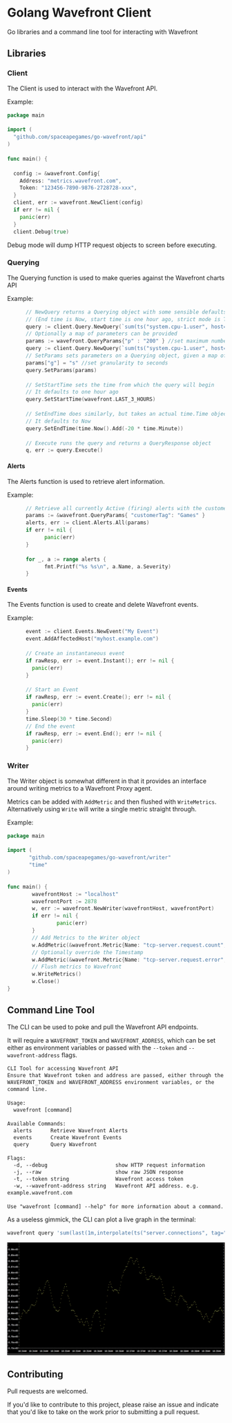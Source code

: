 # Golang Wavefront Client

Go libraries and a command line tool for interacting with Wavefront

## Libraries 

### Client

The Client is used to interact with the Wavefront API.

Example:
```Go
package main

import (
  "github.com/spaceapegames/go-wavefront/api"
)

func main() {

  config := &wavefront.Config{
    Address: "metrics.wavefront.com",
    Token: "123456-7890-9876-2728728-xxx",
  }
  client, err := wavefront.NewClient(config)
  if err != nil {
    panic(err)
  }
  client.Debug(true)
```

Debug mode will dump HTTP request objects to screen before executing.

### Querying

The Querying function is used to make queries against the Wavefront charts API

Example:
```Go
      // NewQuery returns a Querying object with some sensible defaults applied
      // (End time is Now, start time is one hour ago, strict mode is True)
      query := client.Query.NewQuery(`sum(ts("system.cpu-1.user", host="myhost.example.com"))`)
      // Optionally a map of parameters can be provided             
      params := wavefront.QueryParams{"p" : "200" } //set maximum number of points returned
      query := client.Query.NewQuery(`sum(ts("system.cpu-1.user", host="myhost.example.com"))`, params)
      // SetParams sets parameters on a Querying object, given a map of parameters
      params["g"] = "s" //set granularity to seconds
      query.SetParams(params) 

      // SetStartTime sets the time from which the query will begin
      // It defaults to one hour ago
      query.SetStartTime(wavefront.LAST_3_HOURS)

      // SetEndTime does similarly, but takes an actual time.Time object
      // It defaults to Now
      query.SetEndTime(time.Now().Add(-20 * time.Minute))

      // Execute runs the query and returns a QueryResponse object
      q, err := query.Execute()

```

#### Alerts

The Alerts function is used to retrieve alert information.

Example:
```Go
      // Retrieve all currently Active (firing) alerts with the customerTag 'Games'
      params := &wavefront.QueryParams{ "customerTag": "Games" }
      alerts, err := client.Alerts.All(params)
      if err != nil {
            panic(err)
      }

      for _, a := range alerts {
            fmt.Printf("%s %s\n", a.Name, a.Severity)
      }
```

#### Events

The Events function is used to create and delete Wavefront events.

Example:
```Go
      event := client.Events.NewEvent("My Event")
      event.AddAffectedHost("myhost.example.com")

      // Create an instantaneous event 
      if rawResp, err := event.Instant(); err != nil {
        panic(err)
      }

      // Start an Event
      if rawResp, err := event.Create(); err != nil {
        panic(err)
      }
      time.Sleep(30 * time.Second)
      // End the event
      if rawResp, err := event.End(); err != nil {
        panic(err)
      }
```

### Writer

The Writer object is somewhat different in that it provides an interface around writing metrics to a Wavefront Proxy agent.

Metrics can be added with `AddMetric` and then flushed with `WriteMetrics`. Alternatively using `Write` will write a single metric straight through.

Example:

```Go
package main

import (
       "github.com/spaceapegames/go-wavefront/writer"
       "time" 
)

func main() {
        wavefrontHost := "localhost"
        wavefrontPort := 2878
        w, err := wavefront.NewWriter(wavefrontHost, wavefrontPort)
        if err != nil {
                panic(err)
        } 
        // Add Metrics to the Writer object
        w.AddMetric(&wavefront.Metric{Name: "tcp-server.request.count", Value: "1"})
        // Optionally override the Timestamp
        w.AddMetric(&wavefront.Metric{Name: "tcp-server.request.error", Value: "1", Timestamp: time.Now().Unix()})
        // Flush metrics to Wavefront
        w.WriteMetrics()
        w.Close()
}
```

## Command Line Tool

The CLI can be used to poke and pull the Wavefront API endpoints.

It will require a `WAVEFRONT_TOKEN` and `WAVEFRONT_ADDRESS`, which can be set either as environment variables or passed with the `--token` and `--wavefront-address` flags.

```
CLI Tool for accessing Wavefront API
Ensure that Wavefront token and address are passed, either through the WAVEFRONT_TOKEN and WAVEFRONT_ADDRESS environment variables, or the command line.

Usage:
  wavefront [command]

Available Commands:
  alerts      Retrieve Wavefront Alerts
  events      Create Wavefront Events
  query       Query Wavefront

Flags:
  -d, --debug                      show HTTP request information
  -j, --raw                        show raw JSON response
  -t, --token string               Wavefront access token
  -w, --wavefront-address string   Wavefront API address. e.g. example.wavefront.com

Use "wavefront [command] --help" for more information about a command.
```

As a useless gimmick, the CLI can plot a live graph in the terminal:

```bash
wavefront query 'sum(last(1m,interpolate(ts("server.connections", tag="preprod"))))' --live-graph --granularity s --period 1h
```

![screen shot](live-graph.png)

## Contributing

Pull requests are welcomed. 

If you'd like to contribute to this project, please raise an issue and indicate that you'd like to take on the work prior to submitting a pull request. 








